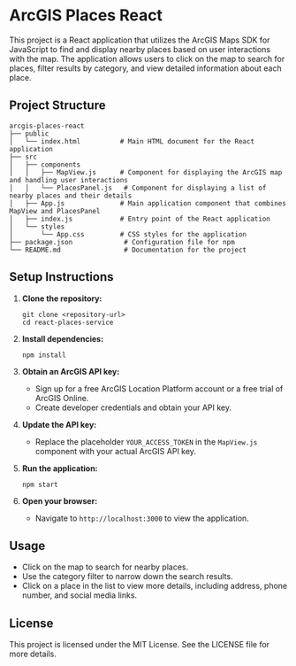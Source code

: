 # ArcGIS Places React

This project is a React application that utilizes the ArcGIS Maps SDK for JavaScript to find and display nearby places based on user interactions with the map. The application allows users to click on the map to search for places, filter results by category, and view detailed information about each place.

## Project Structure

```
arcgis-places-react
├── public
│   └── index.html          # Main HTML document for the React application
├── src
│   ├── components
│   │   ├── MapView.js      # Component for displaying the ArcGIS map and handling user interactions
│   │   └── PlacesPanel.js   # Component for displaying a list of nearby places and their details
│   ├── App.js              # Main application component that combines MapView and PlacesPanel
│   ├── index.js            # Entry point of the React application
│   └── styles
│       └── App.css         # CSS styles for the application
├── package.json             # Configuration file for npm
└── README.md                # Documentation for the project
```

## Setup Instructions

1. **Clone the repository:**

   ```
   git clone <repository-url>
   cd react-places-service
   ```

2. **Install dependencies:**

   ```
   npm install
   ```

3. **Obtain an ArcGIS API key:**

   - Sign up for a free ArcGIS Location Platform account or a free trial of ArcGIS Online.
   - Create developer credentials and obtain your API key.

4. **Update the API key:**

   - Replace the placeholder `YOUR_ACCESS_TOKEN` in the `MapView.js` component with your actual ArcGIS API key.

5. **Run the application:**

   ```
   npm start
   ```

6. **Open your browser:**
   - Navigate to `http://localhost:3000` to view the application.

## Usage

- Click on the map to search for nearby places.
- Use the category filter to narrow down the search results.
- Click on a place in the list to view more details, including address, phone number, and social media links.

## License

This project is licensed under the MIT License. See the LICENSE file for more details.
